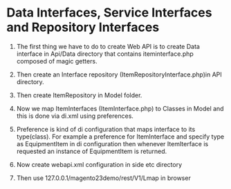 # Data Interfaces, Service Interfaces and Repository Interfaces

1. The first thing we have to do to create Web API is to create Data interface in Api/Data directory that contains
iteminterface.php composed of magic getters.

2. Then create an Interface repository (ItemRepositoryInterface.php)in API directory.

3. Then create ItemRepository in Model folder.

4. Now we map ItemInterfaces (ItemInterface.php) to Classes in Model and this is done via di.xml using preferences.

5. Preference is kind of di configuration that maps interface to its type(class). For example a preference for ItemInterface and specify type as EquipmentItem in di configuration then whenever ItemIterface
is requested an instance of EquipmentItem is returned.


6. Now create webapi.xml configuration in side etc directory

7. Then use 127.0.0.1/magento23demo/rest/V1/Lmap in browser